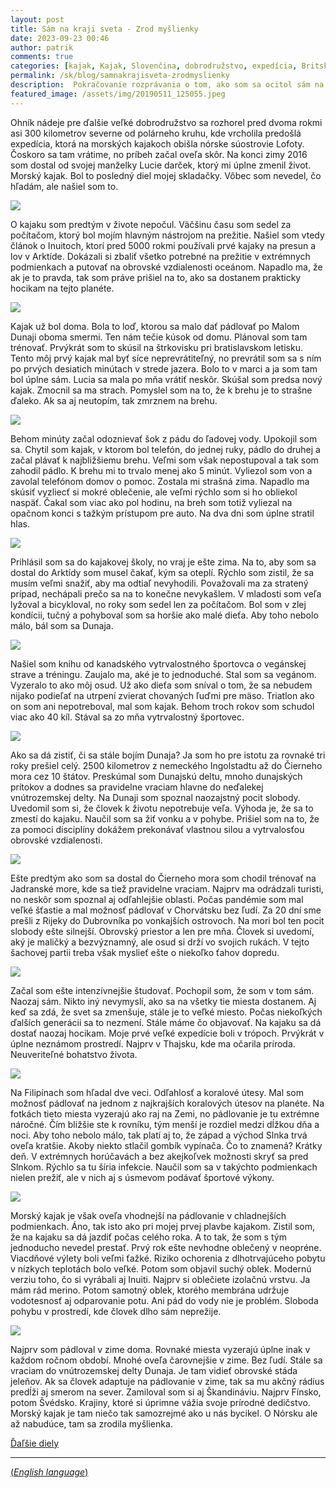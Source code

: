 ```yaml
---
layout: post
title: Sám na kraji sveta - Zrod myšlienky
date: 2023-09-23 00:46
author: patrik
comments: true
categories: [kajak, Kajak, Slovenčina, dobrodružstvo, expedícia, Britská Kolumbia, Kanada, medveď, tuleň, veľryba, outdoor]
permalink: /sk/blog/samnakrajisveta-zrodmyslienky
description:  Pokračovanie rozprávania o tom, ako som sa ocitol sám na kraji sveta a opäť zažil pocit úplnej slobody. O tom, že táto cesta nebola ľahká. Poviem vám o tom, ako to celé začalo. O tom, ako malá zmena v živote človeka môže od základov zmeniť jeho smerovanie. O neuveriteľnom dobrodružstve, ktoré stále neskončilo.
featured_image: /assets/img/20190511_125055.jpeg
---
```

Ohník nádeje pre ďalšie veľké dobrodružstvo sa rozhorel pred dvoma rokmi asi 300 kilometrov severne od polárneho kruhu, kde vrcholila predošlá expedícia, ktorá na morských kajakoch obišla nórske súostrovie Lofoty. Čoskoro sa tam vrátime, no príbeh začal oveľa skôr. Na konci zimy 2016 som dostal od svojej manželky Lucie darček, ktorý mi úplne zmenil život. Morský kajak. Bol to posledný diel mojej skladačky. Vôbec som nevedel, čo hľadám, ale našiel som to.

![](/assets/img/20210808_171634.jpeg)

O kajaku som predtým v živote nepočul. Väčšinu času som sedel za počítačom, ktorý bol mojím hlavným nástrojom na prežitie. Našiel som vtedy článok o Inuitoch, ktorí pred 5000 rokmi používali prvé kajaky na presun a lov v Arktíde. Dokázali si zbaliť všetko potrebné na prežitie v extrémnych podmienkach a putovať na obrovské vzdialenosti oceánom. Napadlo ma, že ak je to pravda, tak som práve prišiel na to, ako sa dostanem prakticky hocikam na tejto planéte.

![](/assets/img/20190511_125055.jpeg)

Kajak už bol doma. Bola to loď, ktorou sa malo dať pádlovať po Malom Dunaji oboma smermi. Ten nám tečie kúsok od domu. Plánoval som tam trénovať. Prvýkrát som to skúsil na štrkovisku pri bratislavskom letisku. Tento môj prvý kajak mal byť síce neprevrátiteľný, no prevrátil som sa s ním po prvých desiatich minútach v strede jazera. Bolo to v marci a ja som tam bol úplne sám. Lucia sa mala po mňa vrátiť neskôr. Skúšal som predsa nový kajak. Zmocnil sa ma strach. Pomyslel som na to, že k brehu je to strašne ďaleko. Ak sa aj neutopím, tak zmrznem na brehu.

![](/assets/img/20210611_202728.jpeg)

Behom minúty začal odoznievať šok z pádu do ľadovej vody. Upokojil som sa. Chytil som kajak, v ktorom bol telefón, do jednej ruky, pádlo do druhej a začal plávať k najbližšiemu brehu. Veľmi som však nepostupoval a tak som zahodil pádlo. K brehu mi to trvalo menej ako 5 minút. Vyliezol som von a zavolal telefónom domov o pomoc. Zostala mi strašná zima. Napadlo ma skúsiť vyzliecť si mokré oblečenie, ale veľmi rýchlo som si ho obliekol naspäť. Čakal som viac ako pol hodinu, na breh som totiž vyliezal na opačnom konci s tažkým prístupom pre auto. Na dva dni som úplne stratil hlas.

![](/assets/img/IMG_20220416_115645_059.jpeg)

Prihlásil som sa do kajakovej školy, no vraj je ešte zima. Na to, aby som sa dostal do Arktídy som musel čakať, kým sa oteplí. Rýchlo som zistil, že sa musím veľmi snažiť, aby ma odtiaľ nevyhodili. Považovali ma za stratený prípad, nechápali prečo sa na to konečne nevykašlem. V mladosti som veľa lyžoval a bicykloval, no roky som sedel len za počítačom. Bol som v zlej kondícii, tučný a pohyboval som sa horšie ako malé dieťa. Aby toho nebolo málo, bál som sa Dunaja.

![](/assets/img/20210523_133052.jpeg)

Našiel som knihu od kanadského vytrvalostného športovca o vegánskej strave a tréningu. Zaujalo ma, aké je to jednoduché. Stal som sa vegánom. Vyzeralo to ako môj osud. Už ako dieťa som sníval o tom, že sa nebudem nijako podieľať na utrpení zvierat chovaných ľuďmi pre mäso. Triatlon ako on som ani nepotreboval, mal som kajak. Behom troch rokov som schudol viac ako 40 kíl. Stával sa zo mňa vytrvalostný športovec.

![](/assets/img/IMG_3178.jpg)

Ako sa dá zistiť, či sa stále bojím Dunaja? Ja som ho pre istotu za rovnaké tri roky prešiel celý. 2500 kilometrov z nemeckého Ingolstadtu až do Čierneho mora cez 10 štátov. Preskúmal som Dunajskú deltu, mnoho dunajských prítokov a dodnes sa pravidelne vraciam hlavne do neďalekej vnútrozemskej delty. Na Dunaji som spoznal naozajstný pocit slobody. Uvedomil som si, že človek k životu nepotrebuje veľa. Výhoda je, že sa to zmestí do kajaku. Naučil som sa žiť vonku a v pohybe. Prišiel som na to, že za pomoci disciplíny dokážem prekonávať vlastnou silou a vytrvalosťou obrovské vzdialenosti.

![](/assets/img/foxo-hr.jpg)

Ešte predtým ako som sa dostal do Čierneho mora som chodil trénovať na Jadranské more, kde sa tiež pravidelne vraciam. Najprv ma odrádzali turisti, no neskôr som spoznal aj odľahlejšie oblasti. Počas pandémie som mal veľké šťastie a mal možnosť pádlovať v Chorvátsku bez ľudí. Za 20 dní sme prešli z Rijeky do Dubrovníka po vonkajších ostrovoch. Na mori bol ten pocit slobody ešte silnejší. Obrovský priestor a len pre mňa. Človek si uvedomí, aký je maličký a bezvýznamný, ale osud si drží vo svojich rukách. V tejto šachovej partii treba však myslieť ešte o niekoľko ťahov dopredu.

![](/assets/img/P2218348.jpeg)

Začal som ešte intenzívnejšie študovať. Pochopil som, že som v tom sám. Naozaj sám. Nikto iný nevymyslí, ako sa na všetky tie miesta dostanem. Aj keď sa zdá, že svet sa zmenšuje, stále je to veľké miesto. Počas niekoľkých ďalších generácii sa to nezmení. Stále máme čo objavovať. Na kajaku sa dá dostať naozaj hocikam. Moje prvé veľké expedície boli v trópoch. Prvýkrát v úplne neznámom prostredí. Najprv v Thajsku, kde ma očarila príroda. Neuveriteľné bohatstvo života.

![](/assets/img/P1010051.jpeg)

Na Filipínach som hľadal dve veci. Odľahlosť a koralové útesy. Mal som možnosť pádlovať na jednom z najkrajších koralových útesov na planéte. Na fotkách tieto miesta vyzerajú ako raj na Zemi, no pádlovanie je tu extrémne náročné. Čím bližšie ste k rovníku, tým menší je rozdiel medzi dĺžkou dňa a noci. Aby toho nebolo málo, tak platí aj to, že západ a východ Slnka trvá oveľa kratšie. Akoby niekto stlačil gombík vypínača. Čo to znamená? Krátky deň. V extrémnych horúčavách a bez akejkoľvek možnosti skryť sa pred Slnkom. Rýchlo sa tu šíria infekcie. Naučil som sa v takýchto podmienkach nielen prežiť, ale v nich aj s úsmevom podávať športové výkony.     

![](/assets/img/P3090369.jpeg)

Morský kajak je však oveľa vhodnejší na pádlovanie v chladnejších podmienkach. Áno, tak isto ako pri mojej prvej plavbe kajakom. Zistil som, že na kajaku sa dá jazdiť počas celého roka. A to tak, že som s tým jednoducho nevedel prestať. Prvý rok ešte nevhodne oblečený v neopréne. Viacdňové výlety boli veľmi ťažké. Riziko ochorenia z dlhotrvajúceho pobytu v nízkych teplotách bolo veľké. Potom som objavil suchý oblek. Modernú verziu toho, čo si vyrábali aj Inuiti. Najprv si oblečiete izolačnú vrstvu. Ja mám rád merino. Potom samotný oblek, ktorého membrána udržuje vodotesnosť aj odparovanie potu. Ani pád do vody nie je problém. Sloboda pohybu v prostredí, kde človek dlho sám neprežije.

![](/assets/img/IMG_20170114_125604.jpeg)

Najprv som pádloval v zime doma. Rovnaké miesta vyzerajú úplne inak v každom ročnom období. Mnohé oveľa čarovnejšie v zime. Bez ľudí. Stále sa vraciam do vnútrozemskej delty Dunaja. Je tam vidieť obrovské stáda jeleňov. Ak sa človek adaptuje na pádlovanie v zime, tak sa mu akčný rádius predĺži aj smerom na sever. Zamiloval som si aj Škandináviu. Najprv Fínsko, potom Švédsko. Krajiny, ktoré si úprimne vážia svoje prírodné dedičstvo. Morský kajak je tam niečo tak samozrejmé ako u nás bycikel. O Nórsku ale až nabudúce, tam sa zrodila myšlienka.

[Ďaľšie diely](/sk/blog/)

---
[(*English language*)](/en/blog/)